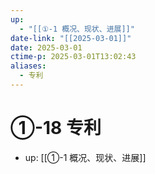 ```yaml
---
up:
  - "[[①-1 概况、现状、进展]]"
date-link: "[[2025-03-01]]"
date: 2025-03-01
ctime-p: 2025-03-01T13:02:43
aliases:
  - 专利
---
```


# ①-18 专利

- up: [[①-1 概况、现状、进展]]
